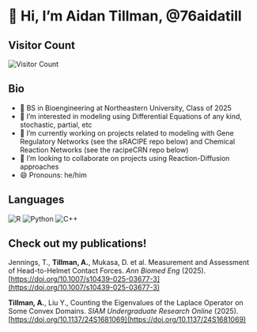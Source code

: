 # 👋 Hi, I’m Aidan Tillman, @76aidatill
## Visitor Count
![Visitor Count](https://profile-counter.glitch.me/{76aidatill}/count.svg)

## Bio
- 🥽 BS in Bioengineering at Northeastern University, Class of 2025
- 👀 I’m interested in modeling using Differential Equations of any kind, stochastic, partial, etc
- 🧬 I’m currently working on projects related to modeling with Gene Regulatory Networks (see the sRACIPE repo below) and Chemical Reaction Networks (see the racipeCRN repo below)
- 💞️ I’m looking to collaborate on projects using Reaction-Diffusion approaches
- 😄 Pronouns: he/him

## Languages
![R](https://img.shields.io/badge/r-%23276DC3.svg?style=for-the-badge&logo=r&logoColor=white)
![Python](https://img.shields.io/badge/python-3670A0?style=for-the-badge&logo=python&logoColor=ffdd54)
![C++](https://img.shields.io/badge/c++-%2300599C.svg?style=for-the-badge&logo=c%2B%2B&logoColor=white)

## Check out my publications!
Jennings, T., **Tillman, A.**, Mukasa, D. et al. Measurement and Assessment of Head-to-Helmet Contact Forces. *Ann Biomed Eng* (2025). [https://doi.org/10.1007/s10439-025-03677-3](https://doi.org/10.1007/s10439-025-03677-3)

**Tillman, A.**, Liu Y., Counting the Eigenvalues of the Laplace Operator on Some Convex Domains. *SIAM Undergraduate Research Online* (2025). [https://doi.org/10.1137/24S1681069](https://doi.org/10.1137/24S1681069)

<!---
76aidatill/76aidatill is a ✨ special ✨ repository because its `README.md` (this file) appears on your GitHub profile.
You can click the Preview link to take a look at your changes.
--->
